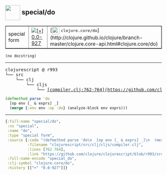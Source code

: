 ## <img width="48px" valign="middle" src="http://i.imgur.com/Hi20huC.png"> special/do

 <table border="1">
<tr>
<td>special form</td>
<td><a href="https://github.com/cljsinfo/api-refs/tree/0.0-927"><img valign="middle" alt="[+] 0.0-927" src="https://img.shields.io/badge/+-0.0--927-lightgrey.svg"></a> </td>
<td>
[<img height="24px" valign="middle" src="http://i.imgur.com/1GjPKvB.png"> <samp>clojure.core/do</samp>](http://clojure.github.io/clojure/branch-master/clojure.core-api.html#clojure.core/do)
</td>
</tr>
</table>

 <samp>
</samp>

```
(no docstring)
```

---

 <pre>
clojurescript @ r993
└── src
    └── clj
        └── cljs
            └── <ins>[compiler.clj:762-764](https://github.com/clojure/clojurescript/blob/r993/src/clj/cljs/compiler.clj#L762-L764)</ins>
</pre>

```clj
(defmethod parse 'do
  [op env [_ & exprs] _]
  (merge {:env env :op :do} (analyze-block env exprs)))
```


---

```clj
{:full-name "special/do",
 :ns "special",
 :name "do",
 :type "special form",
 :source {:code "(defmethod parse 'do\n  [op env [_ & exprs] _]\n  (merge {:env env :op :do} (analyze-block env exprs)))",
          :filename "clojurescript/src/clj/cljs/compiler.clj",
          :lines [762 764],
          :link "https://github.com/clojure/clojurescript/blob/r993/src/clj/cljs/compiler.clj#L762-L764"},
 :full-name-encode "special_do",
 :clj-symbol "clojure.core/do",
 :history [["+" "0.0-927"]]}

```
